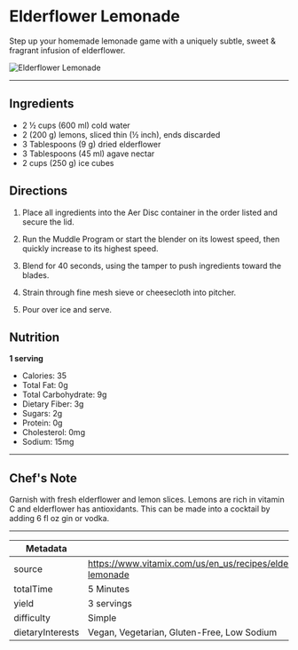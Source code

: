 # Elderflower Lemonade

Step up your homemade lemonade game with a uniquely subtle, sweet & fragrant infusion of elderflower.

![Elderflower Lemonade](https://www.vitamix.com/content/dam/vitamix/home/recipes/q3-2025/ElderflowerLemonade__470x449.jpg)

---

## Ingredients

- 2 ½ cups (600 ml) cold water
- 2 (200 g) lemons, sliced thin (½ inch), ends discarded
- 3 Tablespoons (9 g) dried elderflower
- 3 Tablespoons (45 ml) agave nectar
- 2 cups (250 g) ice cubes

## Directions

1. Place all ingredients into the Aer Disc container in the order listed and secure the lid.

2. Run the Muddle Program or start the blender on its lowest speed, then quickly increase to its highest speed.

3. Blend for 40 seconds, using the tamper to push ingredients toward the blades.

4. Strain through fine mesh sieve or cheesecloth into pitcher.

5. Pour over ice and serve.

## Nutrition

**1 serving**

- Calories: 35
- Total Fat: 0g
- Total Carbohydrate: 9g
- Dietary Fiber: 3g
- Sugars: 2g
- Protein: 0g
- Cholesterol: 0mg
- Sodium: 15mg

---

## Chef's Note

Garnish with fresh elderflower and lemon slices. Lemons are rich in vitamin C and elderflower has antioxidants. This can be made into a cocktail by adding 6 fl oz gin or vodka.

---

| Metadata |  |
| --- | --- |
| source | https://www.vitamix.com/us/en_us/recipes/elderflower-lemonade |
| totalTime | 5 Minutes |
| yield | 3 servings |
| difficulty | Simple |
| dietaryInterests | Vegan, Vegetarian, Gluten-Free, Low Sodium |
